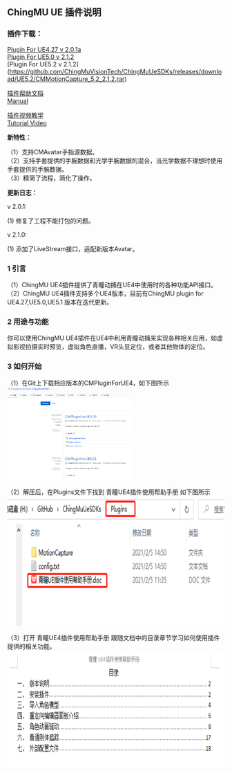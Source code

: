 ## ChingMU UE 插件说明

### **插件下载：**   

    
      
[Plugin For UE4.27  v 2.0.1a](https://github.com/ChingMuVisionTech/ChingMuUeSDKs/releases/download/CMMotionCapture_4.27/CMMotionCapture_4.27_2.0.1a.rar)   
[Plugin For UE5.0  v 2.1.2](https://github.com/ChingMuVisionTech/ChingMuUeSDKs/releases/download/CMMotionCapture_5.0/CMMotionCapture_5.0_2.1.2.rar)   
[Plugin For UE5.2  v 2.1.2]                (https://github.com/ChingMuVisionTech/ChingMuUeSDKs/releases/download/UE5.2/CMMotionCapture_5.2_2.1.2.rar) 

[插件帮助文档](https://github.com/ChingMuVisionTech/ChingMuUeSDKs/releases/download/Manual/Manual_CN.docx)  
[Manual](https://github.com/ChingMuVisionTech/ChingMuUeSDKs/releases/download/Manual_ENG/Manual_ENG.docx)  
      
[插件视频教学](https://github.com/ChingMuVisionTech/ChingMuUeSDKs/releases/download/Tutorial/Tutorial.mp4)     
[Tutorial Video](https://github.com/ChingMuVisionTech/ChingMuUeSDKs/releases/download/Tutorial/Tutorial.mp4)
  
**新特性：**  

（1）支持CMAvatar手指源数据。  
（2）支持手套提供的手腕数据和光学手腕数据的混合，当光学数据不理想时使用手套提供的手腕数据。  
（3）精简了流程，简化了操作。

**更新日志：**  
  
v 2.0.1:  
  
 (1) 修复了工程不能打包的问题。  
  
v 2.1.0:  
  
 (1) 添加了LiveStream接口，适配新版本Avatar。  
    
    
### 1 引言

（1）ChingMU UE4插件提供了青瞳动捕在UE4中使用时的各种功能API接口。<br>
（2）ChingMU UE4插件支持多个UE4版本，目前有ChingMU plugin for UE4.27,UE5.0,UE5.1 版本在迭代更新。

### 2 用途与功能

你可以使用ChingMU UE4插件在UE4中利用青瞳动捕来实现各种相关应用，如虚拟影视拍摄实时预览，虚拟角色直播，VR头显定位，或者其他物体的定位。

### 3 如何开始 

（1）在Git上下载相应版本的CMPluginForUE4，如下图所示<br>
<img src="./imgs/UE4Plugin_description_01.png" width="58%" height="58%" title="Git上下载CMPluginForUE4"/><br>

（2）解压后，在Plugins文件下找到 青瞳UE4插件使用帮助手册 如下图所示<br>
<img src="./imgs/UE4Plugin_description_02.png" width="685px" height="300px" title="打开插件使用帮助文档"/><br>

（3）打开 青瞳UE4插件使用帮助手册 跟随文档中的目录章节学习如何使用插件提供的相关功能。<br>
<img src="./imgs/UE4Plugin_description_03.png" width="730px" height="270px" title="插件使用帮助文档目录"/>

